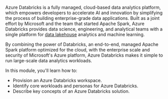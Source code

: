 Azure Databricks is a fully managed, cloud-based data analytics platform, which empowers developers to accelerate AI and innovation by simplifying the process of building enterprise-grade data applications. Built as a joint effort by Microsoft and the team that started Apache Spark, Azure Databricks provides data science, engineering, and analytical teams with a single platform for [data lakehouse](/azure/databricks/lakehouse) analytics and machine learning.

By combining the power of Databricks, an end-to-end, managed Apache Spark platform optimized for the cloud, with the enterprise scale and security of Microsoft's Azure platform, Azure Databricks makes it simple to run large-scale data analytics workloads.

In this module, you'll learn how to:

- Provision an Azure Databricks workspace.
- Identify core workloads and personas for Azure Databricks.
- Describe key concepts of an Azure Databricks solution.
